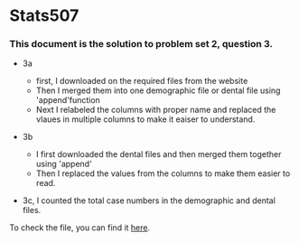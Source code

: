 # Stats507
### This document is the solution to problem set 2, question 3.

* 3a 
    * first, I downloaded on the required files from the website
    * Then I merged them into one demographic file or dental file using 'append'function
    * Next I relabeled the columns with proper name and replaced the vlaues in multiple columns to make it eaiser to understand.

* 3b 
    * I first downloaded the dental files and then merged them together using 'append'
    * Then I replaced the values from the columns to make them easier to read.

* 3c, I counted the total case numbers in the demographic and dental files. 

To check the file, you can find it [here](https://github.com/boyazh/Stats507/blob/main/PS2%20Q3%20repo.ipynb).    


